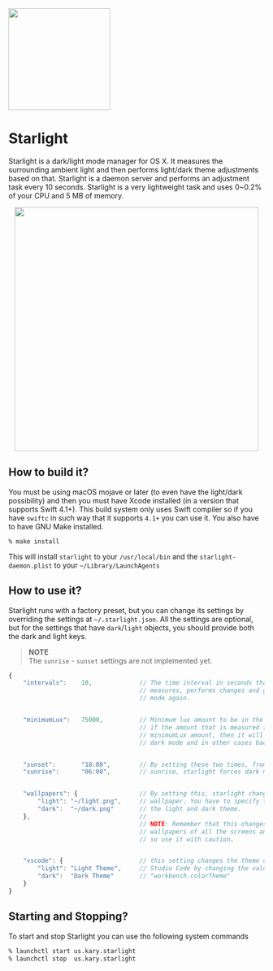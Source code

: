
<img src="https://user-images.githubusercontent.com/2157285/46095220-e38ba580-c1c8-11e8-94dc-730d14f834c8.png" width="200">

# Starlight
Starlight is a dark/light mode manager for OS X. It measures the surrounding ambient light and then performs light/dark theme adjustments based on that. Starlight is a daemon server and performs an adjustment task every 10 seconds. Starlight is a very lightweight task and uses 0~0.2% of your CPU and 5 MB of memory.

<center>
<img src="https://user-images.githubusercontent.com/2157285/46981598-f4537b00-d0e5-11e8-9670-6a776cf1a14a.gif" width="480">
</center>

## How to build it?
You must be using macOS mojave or later (to even have the light/dark possibility) and then you must have Xcode installed (in a version that supports Swift 4.1+). This build system only uses Swift compiler so if you have `swiftc` in such way that it supports `4.1+` you can use it. You also have to have GNU Make installed.

```
% make install
```

This will install `starlight` to your `/usr/local/bin` and the `starlight-daemon.plist` to your `~/Library/LaunchAgents`

## How to use it?
Starlight runs with a factory preset, but you can change its settings by overriding the settings at `~/.starlight.json`. All the settings are optional, but for the settings that have `dark`/`light` objects, you should provide both the dark and light keys.

> __NOTE__ <br>
> The `sunrise` - `sunset` settings are not implemented yet.

```js
{
    "intervals":    10,             // The time interval in seconds that starlight
                                    // measures, performs changes and goes to idle
                                    // mode again.


    "minimumLux":   75000,          // Minimum lux amount to be in the light mode.
                                    // if the amount that is measured is under the
                                    // minimumLux amount, then it will change to
                                    // dark mode and in other cases back to light.


    "sunset":       "18:00",        // By setting these two times, from sunset to
    "sunrise":      "06:00",        // sunrise, starlight forces dark mode.


    "wallpapers": {                 // By setting this, starlight changes the
        "light": "~/light.png",     // wallpaper. You have to specify the path of
        "dark":  "~/dark.png"       // the light and dark theme.
    },                              //
                                    // NOTE: Remember that this changes "all" the
                                    // wallpapers of all the screens and monitors.
                                    // so use it with caution.


    "vscode": {                     // this setting changes the theme of Visual
        "light": "Light Theme",     // Studio Code by changing the value of the
        "dark":  "Dark Theme"       // "workbench.colorTheme"
    }
}
```

## Starting and Stopping?
To start and stop Starlight you can use tho following system commands

```bash
% launchctl start us.kary.starlight
% launchctl stop  us.kary.starlight
```